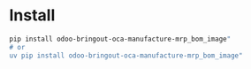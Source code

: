 # Install

```bash
pip install odoo-bringout-oca-manufacture-mrp_bom_image"
# or
uv pip install odoo-bringout-oca-manufacture-mrp_bom_image"
```
